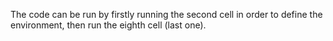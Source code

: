 The code can be run by firstly running the second cell in order to define the environment, then run the eighth cell (last one).
